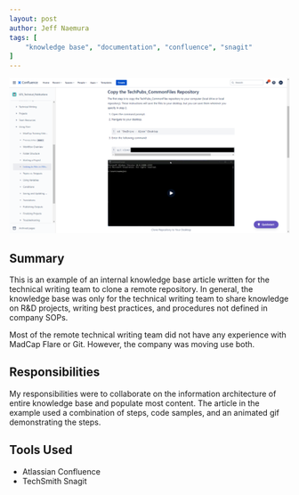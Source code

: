 ```yaml
---
layout: post
author: Jeff Naemura
tags: [
    "knowledge base", "documentation", "confluence", "snagit"
]
---
```


![Knowledge Base Page Sample](images/confluence_sample.png)

## Summary

This is an example of an internal knowledge base article written for the technical writing team to clone a remote repository. In general, the knowledge base was only for the technical writing team to share knowledge on R&D projects, writing best practices, and procedures not defined in company SOPs.

Most of the remote technical writing team did not have any experience with MadCap Flare or Git. However, the company was moving use both.

## Responsibilities

My responsibilities were to collaborate on the information architecture of entire knowledge base and populate most content. The article in the example used a combination of steps, code samples, and an animated gif demonstrating the steps.

## Tools Used

* Atlassian Confluence
* TechSmith Snagit
